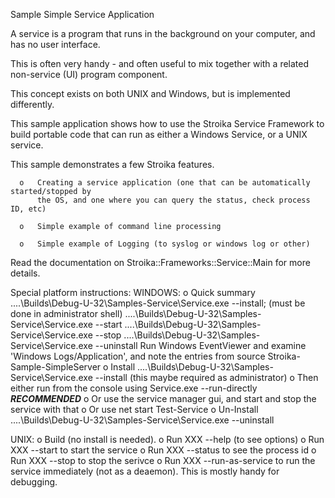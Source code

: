 Sample Simple Service Application

A service is a program that runs in the background on your computer, and has no user interface.

This is often very handy - and often useful to mix together with a related non-service (UI) program component.

This concept exists on both UNIX and Windows, but is implemented differently.

This sample application shows how to use the Stroika Service Framework to build portable code
that can run as either a Windows Service, or a UNIX service.
 
This sample demonstrates a few Stroika features.

      o   Creating a service application (one that can be automatically started/stopped by
          the OS, and one where you can query the status, check process ID, etc)

      o   Simple example of command line processing

      o   Simple example of Logging (to syslog or windows log or other)

Read the documentation on Stroika::Frameworks::Service::Main for more details.


Special platform instructions:
WINDOWS:
	o	Quick summary
		..\..\Builds\Debug-U-32\Samples-Service\Service.exe --install; (must be done in administrator shell)
		..\..\Builds\Debug-U-32\Samples-Service\Service.exe --start
		..\..\Builds\Debug-U-32\Samples-Service\Service.exe --stop
		..\..\Builds\Debug-U-32\Samples-Service\Service.exe --uninstall
		Run Windows EventViewer and examine 'Windows Logs/Application', and note the entries from source Stroika-Sample-SimpleServer
	o	Install
		..\..\Builds\Debug-U-32\Samples-Service\Service.exe --install
		(this maybe required as administrator)
	o	Then either run from the console using
		Service.exe --run-directly			***RECOMMENDED***
	o	Or use the service manager gui, and start and stop the service with that
	o	Or use 
		net start Test-Service
	o	Un-Install
		..\..\Builds\Debug-U-32\Samples-Service\Service.exe --uninstall



UNIX:
	o	Build (no install is needed).
	o	Run XXX --help (to see options)
	o	Run XXX --start
		to start the service
	o	Run XXX --status
		to see the process id
	o	Run XXX --stop 
		to stop the serivce
	o	Run XXX --run-as-service
		to run the service immediately (not as a deaemon). This is mostly handy for
		debugging.
